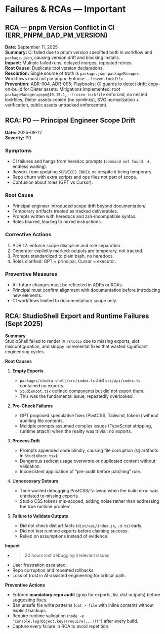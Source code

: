 # Failures & RCAs — Important

## RCA — pnpm Version Conflict in CI (ERR_PNPM_BAD_PM_VERSION)
**Date:** September 11, 2025  
**Summary:** CI failed due to pnpm version specified both in workflow and `package.json`, causing version drift and blocking installs.  
**Impact:** Multiple failed runs, delayed merges, repeated retries.  
**Root Cause:** Duplicate tool version declarations.  
**Resolution:** Single source of truth is `package.json` `packageManager`. Workflows must not pin pnpm. Enforce `--frozen-lockfile`.  
**Prevention:** ADR-004, ADR-005; Playbooks; CI guards to detect drift; copy-on-build for Dieter assets. Mitigations implemented: root `packageManager=pnpm@10.15.1`, `--frozen-lockfile` enforced, no nested lockfiles, Dieter assets copied (no symlinks), SVG normalization + verification, public assets untracked enforcement.

## RCA: P0 — Principal Engineer Scope Drift

**Date:** 2025-09-12  
**Severity:** P0  

### Symptoms
- CI failures and hangs from heredoc prompts (`command not found: #`, endless waiting).
- Rework from updating `SERVICES_INDEX.md` despite it being temporary.
- Repo churn with extra scripts and ops files not part of scope.
- Confusion about roles (GPT vs Cursor).

### Root Cause
- Principal engineer introduced scope drift beyond documentation/.
- Temporary artifacts treated as tracked deliverables.
- Prompts written with heredocs and zsh-incompatible syntax.
- Roles blurred, leading to mixed instructions.

### Corrective Actions
1. ADR 12: enforce scope discipline and role separation.  
2. Generator explicitly marked: outputs are temporary, not tracked.  
3. Prompts standardized to plain bash, no heredocs.  
4. Roles clarified: GPT = principal, Cursor = executor.  

### Preventive Measures
- All future changes must be reflected in ADRs or RCAs.  
- Principal must confirm alignment with documentation before introducing new elements.  
- CI workflows limited to documentation/ scope only.  


## RCA: StudioShell Export and Runtime Failures (Sept 2025)

**Summary**  
StudioShell failed to render in `/studio` due to missing exports, slot misconfiguration, and sloppy incremental fixes that wasted significant engineering cycles.

**Root Causes**  
1. **Empty Exports**  
   - `packages/studio-shell/src/index.ts` and `src/api/index.ts` contained no exports.  
   - `StudioRoot.tsx` defined components but did not export them.  
   - This was the fundamental issue, repeatedly overlooked.

2. **Pre-Check Failures**  
   - GPT proposed speculative fixes (PostCSS, Tailwind, tokens) without auditing file contents.  
   - Multiple prompts assumed complex issues (TypeScript stripping, runtime attach) when the reality was trivial: no exports.

3. **Process Drift**  
   - Prompts appended code blindly, causing file corruption (`$@` artifacts in `StudioRoot.tsx`).  
   - Dangerous sed/cat usage overwrote or duplicated content without validation.  
   - Inconsistent application of “pre-audit before patching” rule.

4. **Unnecessary Detours**  
   - Time wasted debugging PostCSS/Tailwind when the build error was unrelated to missing exports.  
   - Studio CSS tokens mis-scoped, adding noise rather than addressing the true runtime problem.

5. **Failure to Validate Outputs**  
   - Did not check dist artifacts (`dist/api/index.js`, `.d.ts`) early.  
   - Did not test runtime exports before claiming success.  
   - Relied on assumptions instead of evidence.

**Impact**  
- >20 hours lost debugging irrelevant issues.  
- User frustration escalated.  
- Repo corruption and repeated rollbacks.  
- Loss of trust in AI-assisted engineering for critical path.

**Preventive Actions**  
- Enforce **mandatory repo audit** (grep for exports, list dist outputs) before suggesting fixes.  
- Ban unsafe file write patterns (`cat > file` with inline content) without explicit backups.  
- Require runtime validation (`node -e "console.log(Object.keys(require(...)))"`) after every build.  
- Capture every failure in RCA to avoid repetition.



